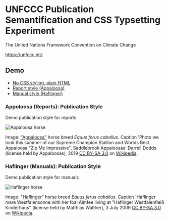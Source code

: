 # UNFCCC Publication Semantification and CSS Typsetting Experiment

The United Nations Framework Convention on Climate Change

https://unfccc.int/

## Demo

  - [No CSS styling, plain HTML](https://vivliostyle.vercel.app/#src=https://raw.githubusercontent.com/semanticClimate/unfccc/main/publication.json)
  - [Report style (Appaloosa)](https://vivliostyle.vercel.app/#src=https://raw.githubusercontent.com/semanticClimate/unfccc/main/publication.json&style=https://raw.githubusercontent.com/semanticClimate/unfccc/main/css/appaloosa.css&bookMode=true)
  - [Manual style (Haflinger)](https://vivliostyle.vercel.app/#src=https://raw.githubusercontent.com/semanticClimate/unfccc/main/publication.json&style=https://raw.githubusercontent.com/a-machine/manual-demo/main/uhtml/css/haflinger.css&bookMode=true)

### Appoloosa (Reports): Publication Style

Demo publication style for reports

![Appaloosa horse](https://upload.wikimedia.org/wikipedia/commons/thumb/9/9b/THIEL_619.jpg/450px-THIEL_619.jpg) 

Image: ["Appaloosa"](https://en.wikipedia.org/wiki/Appaloosa) horse breed *Equus ferus caballus*. Caption 'Photo we took this summer of our Supreme Champion Stallion and Worlds Best Appaloosa "Zip Me Impressive", Saddlebrook Appaloosas' Darrell Dodds (license held by Appaloosas), 2019 [CC BY-SA 3.0](https://creativecommons.org/licenses/by-sa/3.0) on [Wikipedia](https://en.wikipedia.org/wiki/Appaloosa#/media/File:THIEL_619.jpg).

### Haflinger (Manuals): Publication Style

Demo publication style for manuals

![Haflinger horse](https://upload.wikimedia.org/wikipedia/commons/thumb/e/ee/Haflinger_Westfalensonne_und_Almfee.JPG/513px-Haflinger_Westfalensonne_und_Almfee.JPG) 

Image: ["Haflinger"](https://en.wikipedia.org/wiki/Haflinger) horse breed *Equus ferus caballus*. Caption 'Haflinger mare Westfalensonne with her foal Almfee living at "Haflinger Westfalenfleiß Kinderhaus" (license held by Matthias Walther), 3 July 2009 [CC BY-SA 3.0](https://creativecommons.org/licenses/by-sa/3.0) on [Wikipedia](https://commons.wikimedia.org/wiki/File:Haflinger_Westfalensonne_und_Almfee.JPG).